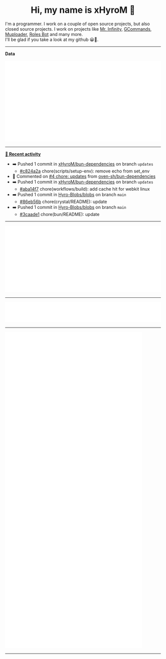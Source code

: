 <p align="center">
    <!-- <img src="https://avatars.githubusercontent.com/u/56601352" width="192" alt="hyro's pfp" /> -->
    <h1 align="center">Hi, my name is xHyroM 👋</h1>
</p>

I'm a programmer. I work on a couple of open source projects, but also closed source projects. I work on projects like [Mr. Infinity](https://discord.com/oauth2/authorize?client_id=720321585625694239&scope=bot%20applications.commands&permissions=8&redirect_uri=https://blobs.gq/imanager&prompt=consent&response_type=code), [GCommands](https://github.com/Garlic-Team/GCommands), [Muploader](https://github.com/xHyroM/Muploder), [Roles Bot](https://github.com/xHyroM/roles-bot) and many more.  
I'll be glad if you take a look at my github 😀👀.

___
**Data**

<img src="https://github.com/xHyroM/xHyroM/blob/master/.cache/base.svg">

___

**[📰 Recent activity](https://github.com/xHyroM)**
* ➡️ Pushed 1 commit in [xHyroM/bun-dependencies](https://github.com/xHyroM/bun-dependencies) on branch `updates`
  * [#c824a2a](https://github.com/xHyroM/bun-dependencies/commit/c824a2a) chore(scripts/setup-env): remove echo from set_env
* 💬 Commented on [#4 chore: updates](https://github.com/oven-sh/bun-dependencies/issues/4) from [oven-sh/bun-dependencies](https://github.com/oven-sh/bun-dependencies)
* ➡️ Pushed 1 commit in [xHyroM/bun-dependencies](https://github.com/xHyroM/bun-dependencies) on branch `updates`
  * [#aba14f7](https://github.com/xHyroM/bun-dependencies/commit/aba14f7) chore(workflows/build): add cache hit for webkit linux
* ➡️ Pushed 1 commit in [Hyro-Blobs/blobs](https://github.com/Hyro-Blobs/blobs) on branch `main`
  * [#86eb56b](https://github.com/Hyro-Blobs/blobs/commit/86eb56b) chore(crystal/README): update
* ➡️ Pushed 1 commit in [Hyro-Blobs/blobs](https://github.com/Hyro-Blobs/blobs) on branch `main`
  * [#3caade1](https://github.com/Hyro-Blobs/blobs/commit/3caade1) chore(bun/README): update


___

<img src="https://github.com/xHyroM/xHyroM/blob/master/.cache/isocalendar.svg">

___

<img src="https://github.com/xHyroM/xHyroM/blob/master/.cache/languages.svg">

___

<img src="https://github.com/xHyroM/xHyroM/blob/master/.cache/achievements.svg">

___

